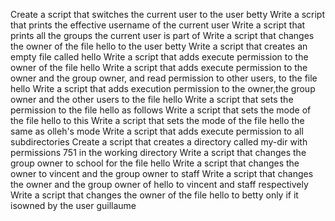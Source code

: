 Create a script that switches the current user to the user betty
Write a script that prints the effective username of the current user
Write a script that prints all the groups the current user is part of
Write a script that changes the owner of the file hello to the user betty
Write a script that creates an empty file called hello
Write a script that adds execute permission to the owner of the file hello
Write a script that adds execute permission to the owner and the group owner, and read permission to other users, to the file hello
Write a script that adds execution permission to the owner,the group owner and the other users to the file hello
Write a script that sets the permission to the file hello as follows
Write a script that sets the mode of the file hello to this
Write a script that sets the mode of the file hello the same as olleh's mode
Write a script that adds execute permission to all subdirectories
Create a script that creates a directory called my-dir with permissions 751 in the working directory
Write a script that changes the group owner to school for the file hello
Write a script that changes the owner to vincent and the group owner to staff
Write a script that changes the owner and the group owner of hello to vincent and staff respectively
Write a script that changes the owner of the file hello to betty only if it isowned by the user guillaume
